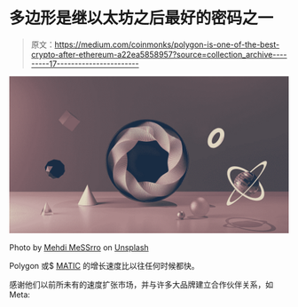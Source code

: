 # 多边形是继以太坊之后最好的密码之一

> 原文：<https://medium.com/coinmonks/polygon-is-one-of-the-best-crypto-after-ethereum-a22ea5858957?source=collection_archive---------17----------------------->

![](img/8993dfaa51aa27b2ea36f559953dd872.png)

Photo by [Mehdi MeSSrro](https://unsplash.com/@messrro?utm_source=medium&utm_medium=referral) on [Unsplash](https://unsplash.com?utm_source=medium&utm_medium=referral)

Polygon 或$ [MATIC](https://coinmarketcap.com/currencies/polygon/) 的增长速度比以往任何时候都快。

感谢他们以前所未有的速度扩张市场，并与许多大品牌建立合作伙伴关系，如 Meta: